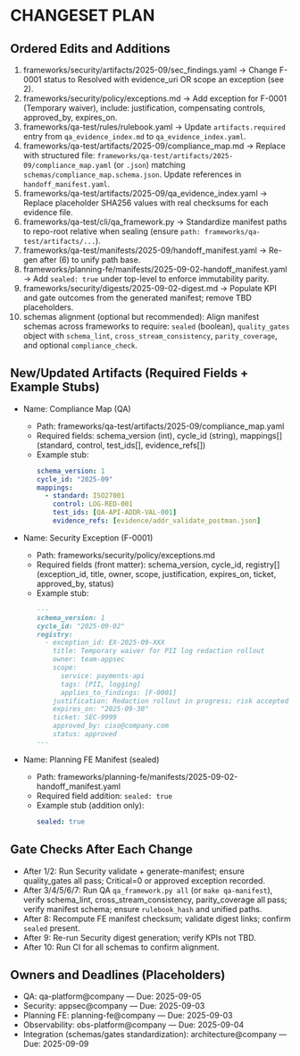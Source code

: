 # CHANGESET PLAN

## Ordered Edits and Additions
1) frameworks/security/artifacts/2025-09/sec_findings.yaml → Change F-0001 status to Resolved with evidence_uri OR scope an exception (see 2).
2) frameworks/security/policy/exceptions.md → Add exception for F-0001 (Temporary waiver), include: justification, compensating controls, approved_by, expires_on.
3) frameworks/qa-test/rules/rulebook.yaml → Update `artifacts.required` entry from `qa_evidence_index.md` to `qa_evidence_index.yaml`.
4) frameworks/qa-test/artifacts/2025-09/compliance_map.md → Replace with structured file: `frameworks/qa-test/artifacts/2025-09/compliance_map.yaml` (or `.json`) matching `schemas/compliance_map.schema.json`. Update references in `handoff_manifest.yaml`.
5) frameworks/qa-test/artifacts/2025-09/qa_evidence_index.yaml → Replace placeholder SHA256 values with real checksums for each evidence file.
6) frameworks/qa-test/cli/qa_framework.py → Standardize manifest paths to repo-root relative when sealing (ensure `path: frameworks/qa-test/artifacts/...`).
7) frameworks/qa-test/manifests/2025-09/handoff_manifest.yaml → Re-gen after (6) to unify path base.
8) frameworks/planning-fe/manifests/2025-09-02-handoff_manifest.yaml → Add `sealed: true` under top-level to enforce immutability parity.
9) frameworks/security/digests/2025-09-02-digest.md → Populate KPI and gate outcomes from the generated manifest; remove TBD placeholders.
10) schemas alignment (optional but recommended): Align manifest schemas across frameworks to require: `sealed` (boolean), `quality_gates` object with `schema_lint`, `cross_stream_consistency`, `parity_coverage`, and optional `compliance_check`.

## New/Updated Artifacts (Required Fields + Example Stubs)
- Name: Compliance Map (QA)
  - Path: frameworks/qa-test/artifacts/2025-09/compliance_map.yaml
  - Required fields: schema_version (int), cycle_id (string), mappings[] (standard, control, test_ids[], evidence_refs[])
  - Example stub:
    ```yaml
    schema_version: 1
    cycle_id: "2025-09"
    mappings:
      - standard: ISO27001
        control: LOG-RED-001
        test_ids: [QA-API-ADDR-VAL-001]
        evidence_refs: [evidence/addr_validate_postman.json]
    ```

- Name: Security Exception (F-0001)
  - Path: frameworks/security/policy/exceptions.md
  - Required fields (front matter): schema_version, cycle_id, registry[] (exception_id, title, owner, scope, justification, expires_on, ticket, approved_by, status)
  - Example stub:
    ```markdown
    ---
    schema_version: 1
    cycle_id: "2025-09-02"
    registry:
      - exception_id: EX-2025-09-XXX
        title: Temporary waiver for PII log redaction rollout
        owner: team-appsec
        scope:
          service: payments-api
          tags: [PII, logging]
          applies_to_findings: [F-0001]
        justification: Redaction rollout in progress; risk accepted with monitoring.
        expires_on: "2025-09-30"
        ticket: SEC-9999
        approved_by: ciso@company.com
        status: approved
    ---
    ```

- Name: Planning FE Manifest (sealed)
  - Path: frameworks/planning-fe/manifests/2025-09-02-handoff_manifest.yaml
  - Required field addition: `sealed: true`
  - Example stub (addition only):
    ```yaml
    sealed: true
    ```

## Gate Checks After Each Change
- After 1/2: Run Security validate + generate-manifest; ensure quality_gates all pass; Critical=0 or approved exception recorded.
- After 3/4/5/6/7: Run QA `qa_framework.py all` (or `make qa-manifest`), verify schema_lint, cross_stream_consistency, parity_coverage all pass; verify manifest schema; ensure `rulebook_hash` and unified paths.
- After 8: Recompute FE manifest checksum; validate digest links; confirm `sealed` present.
- After 9: Re-run Security digest generation; verify KPIs not TBD.
- After 10: Run CI for all schemas to confirm alignment.

## Owners and Deadlines (Placeholders)
- QA: qa-platform@company — Due: 2025-09-05
- Security: appsec@company — Due: 2025-09-03
- Planning FE: planning-fe@company — Due: 2025-09-03
- Observability: obs-platform@company — Due: 2025-09-04
- Integration (schemas/gates standardization): architecture@company — Due: 2025-09-09